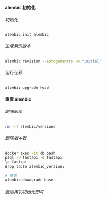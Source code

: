 #### alembic 初始化

###### 初始化

```bash
alembic init alembic
```

###### 生成新的版本

```bash
alembic revision --autogenerate -m "initial"
```

###### 运行迁移

```bash
alembic upgrade head
```

#### 重置 alembic

###### 删除版本

```bash
rm -rf alembic/versions
```

###### 删除版本表

```bash
docker exec -it db bash
psql -U fastapi -d fastapi
\c fastapi
drop table alembic_version;

# 或者
alembic downgrade base

```

###### 最后再次初始化即可

